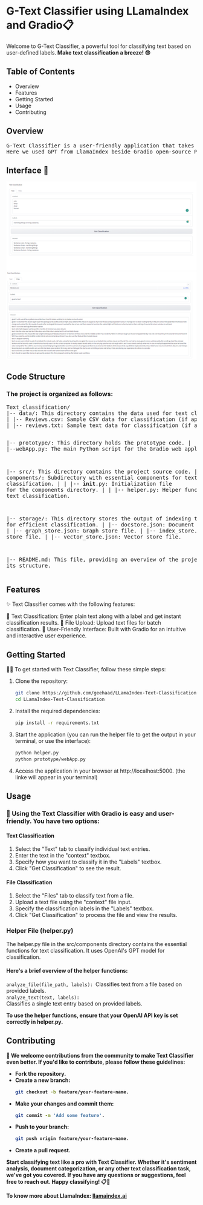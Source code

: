 <h1>G-Text Classifier using LLamaIndex and Gradio📋</h1>

<p>Welcome to G-Text Classifier, a powerful tool for classifying text based on user-defined labels.<b> Make text classification a breeze! 😎</b>
</p>

<h2>Table of Contents</h2>
<ul>
<li>Overview
<li>Features
<li>Getting Started
<li>Usage
<li>Contributing
</ul>

<h2>Overview</h2>
<pre>
G-Text Classifier is a user-friendly application that takes a piece of text or a file and classifies it based on the label provided by the user. Whether you're analyzing sentiment, categorizing documents, or any other text classification task, this tool has you covered.
Here we used GPT from LlamaIndex beside Gradio open-source Python package to build fast UI components.
</pre>
<h2>Interface 🎨</h2>
<img src = "img/txt.png">
<img src = "img/file.png">
<h2>Code Structure</h2>

<h3>The project is organized as follows:</h3>
<pre>
Text_classification/
|-- data/: This directory contains the data used for text classification.
| |-- Reviews.csv: Sample CSV data for classification (if applicable).
| |-- reviews.txt: Sample text data for classification (if applicable).

|-- prototype/: This directory holds the prototype code.
| |--webApp.py: The main Python script for the Gradio web application.

|-- src/: This directory contains the project source code.
| |-- components/: Subdirectory with essential components for text classification.
| | |-- __init__.py: Initialization file for the components directory.
| | |-- helper.py: Helper functions for text classification.

|-- storage/: This directory stores the output of indexing the data for efficient classification.
| |-- docstore.json: Document store file.
| |-- graph_store.json: Graph store file.
| |-- index_store.json: Index store file.
| |-- vector_store.json: Vector store file.

|-- README.md: This file, providing an overview of the project and its structure.
</pre>

<h2>Features</h2>
✨ Text Classifier comes with the following features:

📄 Text Classification: Enter plain text along with a label and get instant classification results.
📁 File Upload: Upload text files for batch classification.
🌟 User-Friendly Interface: Built with Gradio for an intuitive and interactive user experience.

<h2>Getting Started</h2>

👨‍💻 To get started with Text Classifier, follow these simple steps:
<ol>
<li>
Clone the repository:

```bash
git clone https://github.com/geehaad/LLamaIndex-Text-Classification.git
cd LLamaIndex-Text-Classification
```
<li>
Install the required dependencies:

```bash
pip install -r requirements.txt
```
<li>
Start the application (you can run the helper file to get the output in your terminal, or use the interface):

```bash
python helper.py
python prototype/webApp.py
```
<li>
Access the application in your browser at http://localhost:5000. (the linke will appear in your terminal)

</ol>

<h2>Usage</h2>

<h3>🚀 Using the Text Classifier with Gradio is easy and user-friendly. You have two options:</h3>
<h4>Text Classification</h4>
<ol>
<li>Select the "Text" tab to classify individual text entries.
<li>Enter the text in the "context" textbox.
<li>Specify how you want to classify it in the "Labels" textbox.

<li>Click "Get Classification" to see the result.
</ol>
<h4>File Classification</h4>
<ol>
<li>Select the "Files" tab to classify text from a file.
<li>Upload a text file using the "context" file input.
<li>Specify the classification labels in the "Labels" textbox.
<li>Click "Get Classification" to process the file and view the results.
</ol>

<h3>Helper File (helper.py)</h3>
The helper.py file in the src/components directory contains the essential functions for text classification. It uses OpenAI's GPT model for classification.

<h4>Here's a brief overview of the helper functions:</h4>

<code>analyze_file(file_path, labels): </code>Classifies text from a file based on provided labels.<br>
<code>analyze_text(text, labels): </code>Classifies a single text entry based on provided labels.<br>

<b>To use the helper functions, ensure that your OpenAI API key is set correctly in helper.py.<b>

<h2>Contributing</h2>
🤝 We welcome contributions from the community to make Text Classifier even better. If you'd like to contribute, please follow these guidelines:
<ul>
<li>
Fork the repository.
<li>
Create a new branch:

```bash
git checkout -b feature/your-feature-name. 
```

<li>
Make your changes and commit them: 

```bash
git commit -m 'Add some feature'.
```
<li>
Push to your branch:

```bash 
git push origin feature/your-feature-name.
```
<li>
Create a pull request.
</ul>

Start classifying text like a pro with Text Classifier. Whether it's sentiment analysis, document categorization, or any other text classification task, we've got you covered. If you have any questions or suggestions, feel free to reach out. Happy classifying! 📋🚀<br>

To know more about LlamaIndex: <a href=https://www.llamaindex.ai/>llamaindex.ai</a>
